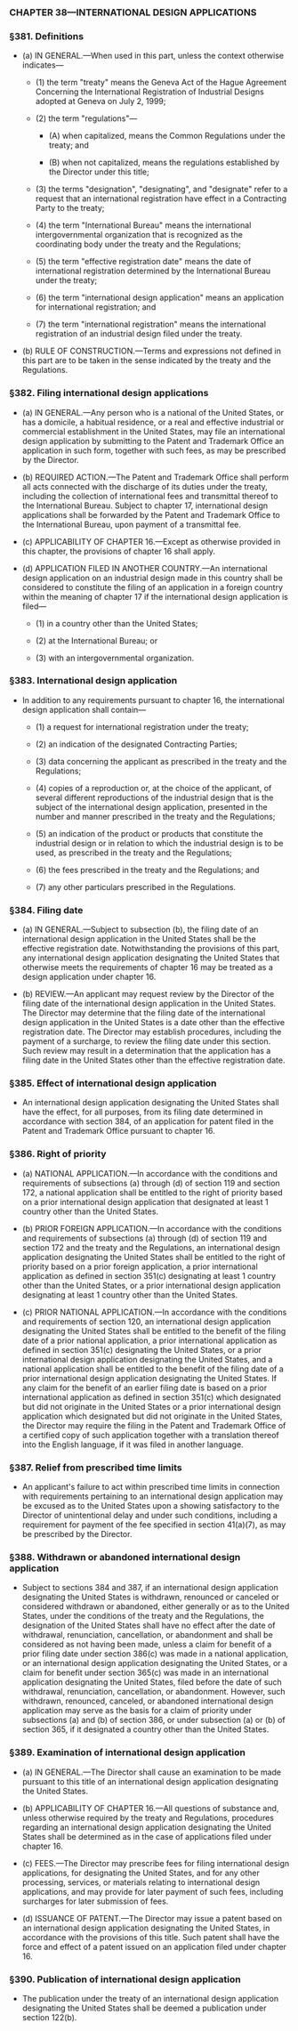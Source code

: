 ### **CHAPTER 38—INTERNATIONAL DESIGN APPLICATIONS**

### §381. Definitions
* (a) IN GENERAL.—When used in this part, unless the context otherwise indicates—

  * (1) the term "treaty" means the Geneva Act of the Hague Agreement Concerning the International Registration of Industrial Designs adopted at Geneva on July 2, 1999;

  * (2) the term "regulations"—

    * (A) when capitalized, means the Common Regulations under the treaty; and

    * (B) when not capitalized, means the regulations established by the Director under this title;


  * (3) the terms "designation", "designating", and "designate" refer to a request that an international registration have effect in a Contracting Party to the treaty;

  * (4) the term "International Bureau" means the international intergovernmental organization that is recognized as the coordinating body under the treaty and the Regulations;

  * (5) the term "effective registration date" means the date of international registration determined by the International Bureau under the treaty;

  * (6) the term "international design application" means an application for international registration; and

  * (7) the term "international registration" means the international registration of an industrial design filed under the treaty.


* (b) RULE OF CONSTRUCTION.—Terms and expressions not defined in this part are to be taken in the sense indicated by the treaty and the Regulations.

### §382. Filing international design applications
* (a) IN GENERAL.—Any person who is a national of the United States, or has a domicile, a habitual residence, or a real and effective industrial or commercial establishment in the United States, may file an international design application by submitting to the Patent and Trademark Office an application in such form, together with such fees, as may be prescribed by the Director.

* (b) REQUIRED ACTION.—The Patent and Trademark Office shall perform all acts connected with the discharge of its duties under the treaty, including the collection of international fees and transmittal thereof to the International Bureau. Subject to chapter 17, international design applications shall be forwarded by the Patent and Trademark Office to the International Bureau, upon payment of a transmittal fee.

* (c) APPLICABILITY OF CHAPTER 16.—Except as otherwise provided in this chapter, the provisions of chapter 16 shall apply.

* (d) APPLICATION FILED IN ANOTHER COUNTRY.—An international design application on an industrial design made in this country shall be considered to constitute the filing of an application in a foreign country within the meaning of chapter 17 if the international design application is filed—

  * (1) in a country other than the United States;

  * (2) at the International Bureau; or

  * (3) with an intergovernmental organization.

### §383. International design application
* In addition to any requirements pursuant to chapter 16, the international design application shall contain—

  * (1) a request for international registration under the treaty;

  * (2) an indication of the designated Contracting Parties;

  * (3) data concerning the applicant as prescribed in the treaty and the Regulations;

  * (4) copies of a reproduction or, at the choice of the applicant, of several different reproductions of the industrial design that is the subject of the international design application, presented in the number and manner prescribed in the treaty and the Regulations;

  * (5) an indication of the product or products that constitute the industrial design or in relation to which the industrial design is to be used, as prescribed in the treaty and the Regulations;

  * (6) the fees prescribed in the treaty and the Regulations; and

  * (7) any other particulars prescribed in the Regulations.

### §384. Filing date
* (a) IN GENERAL.—Subject to subsection (b), the filing date of an international design application in the United States shall be the effective registration date. Notwithstanding the provisions of this part, any international design application designating the United States that otherwise meets the requirements of chapter 16 may be treated as a design application under chapter 16.

* (b) REVIEW.—An applicant may request review by the Director of the filing date of the international design application in the United States. The Director may determine that the filing date of the international design application in the United States is a date other than the effective registration date. The Director may establish procedures, including the payment of a surcharge, to review the filing date under this section. Such review may result in a determination that the application has a filing date in the United States other than the effective registration date.

### §385. Effect of international design application
* An international design application designating the United States shall have the effect, for all purposes, from its filing date determined in accordance with section 384, of an application for patent filed in the Patent and Trademark Office pursuant to chapter 16.

### §386. Right of priority
* (a) NATIONAL APPLICATION.—In accordance with the conditions and requirements of subsections (a) through (d) of section 119 and section 172, a national application shall be entitled to the right of priority based on a prior international design application that designated at least 1 country other than the United States.

* (b) PRIOR FOREIGN APPLICATION.—In accordance with the conditions and requirements of subsections (a) through (d) of section 119 and section 172 and the treaty and the Regulations, an international design application designating the United States shall be entitled to the right of priority based on a prior foreign application, a prior international application as defined in section 351(c) designating at least 1 country other than the United States, or a prior international design application designating at least 1 country other than the United States.

* (c) PRIOR NATIONAL APPLICATION.—In accordance with the conditions and requirements of section 120, an international design application designating the United States shall be entitled to the benefit of the filing date of a prior national application, a prior international application as defined in section 351(c) designating the United States, or a prior international design application designating the United States, and a national application shall be entitled to the benefit of the filing date of a prior international design application designating the United States. If any claim for the benefit of an earlier filing date is based on a prior international application as defined in section 351(c) which designated but did not originate in the United States or a prior international design application which designated but did not originate in the United States, the Director may require the filing in the Patent and Trademark Office of a certified copy of such application together with a translation thereof into the English language, if it was filed in another language.

### §387. Relief from prescribed time limits
* An applicant's failure to act within prescribed time limits in connection with requirements pertaining to an international design application may be excused as to the United States upon a showing satisfactory to the Director of unintentional delay and under such conditions, including a requirement for payment of the fee specified in section 41(a)(7), as may be prescribed by the Director.

### §388. Withdrawn or abandoned international design application
* Subject to sections 384 and 387, if an international design application designating the United States is withdrawn, renounced or canceled or considered withdrawn or abandoned, either generally or as to the United States, under the conditions of the treaty and the Regulations, the designation of the United States shall have no effect after the date of withdrawal, renunciation, cancellation, or abandonment and shall be considered as not having been made, unless a claim for benefit of a prior filing date under section 386(c) was made in a national application, or an international design application designating the United States, or a claim for benefit under section 365(c) was made in an international application designating the United States, filed before the date of such withdrawal, renunciation, cancellation, or abandonment. However, such withdrawn, renounced, canceled, or abandoned international design application may serve as the basis for a claim of priority under subsections (a) and (b) of section 386, or under subsection (a) or (b) of section 365, if it designated a country other than the United States.

### §389. Examination of international design application
* (a) IN GENERAL.—The Director shall cause an examination to be made pursuant to this title of an international design application designating the United States.

* (b) APPLICABILITY OF CHAPTER 16.—All questions of substance and, unless otherwise required by the treaty and Regulations, procedures regarding an international design application designating the United States shall be determined as in the case of applications filed under chapter 16.

* (c) FEES.—The Director may prescribe fees for filing international design applications, for designating the United States, and for any other processing, services, or materials relating to international design applications, and may provide for later payment of such fees, including surcharges for later submission of fees.

* (d) ISSUANCE OF PATENT.—The Director may issue a patent based on an international design application designating the United States, in accordance with the provisions of this title. Such patent shall have the force and effect of a patent issued on an application filed under chapter 16.

### §390. Publication of international design application
* The publication under the treaty of an international design application designating the United States shall be deemed a publication under section 122(b).